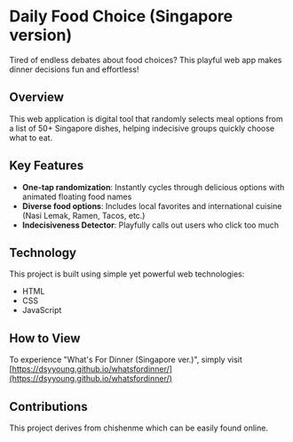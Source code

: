 # Daily Food Choice (Singapore version)

Tired of endless debates about food choices? This playful web app makes dinner decisions fun and effortless!

## Overview

This web application is digital tool that randomly selects meal options from a list of 50+ Singapore dishes, helping indecisive groups quickly choose what to eat.

## Key Features

- **One-tap randomization**: Instantly cycles through delicious options with animated floating food names
- **Diverse food options**: Includes local favorites and international cuisine (Nasi Lemak, Ramen, Tacos, etc.)
- **Indecisiveness Detector**: Playfully calls out users who click too much

## Technology

This project is built using simple yet powerful web technologies:
- HTML
- CSS
- JavaScript

## How to View

To experience "What's For Dinner (Singapore ver.)", simply visit [https://dsyyoung.github.io/whatsfordinner/](https://dsyyoung.github.io/whatsfordinner/)

## Contributions

This project derives from chishenme which can be easily found online.